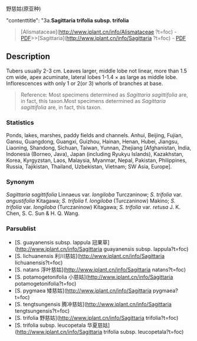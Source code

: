 野慈姑(原亚种)

 

  "contenttitle": "3a.**Sagittaria trifolia subsp. trifolia**

> [Alismataceae](http://www.iplant.cn/info/Alismataceae ?t=foc) - [PDF](http://iplant.cn/foc/pdf/Alismataceae.pdf)>>[Sagittaria](http://www.iplant.cn/info/Sagittaria ?t=foc) - [PDF](http://www.iplant.cn/foc/pdf/Sagittaria.pdf)

## Description

Tubers usually 2-3 cm. Leaves larger, middle lobe not linear, more than 1.5 cm wide, apex acuminate, lateral lobes 1-1.4 × as large as middle lobe. Inflorescences with only 1 or 2(or 3) whorls of branches at base.

> Reference: 
> Most specimens determined as *Sagittaria sagittifolia* are, in fact, this taxon.Most specimens determined as *Sagittaria sagittifolia* are, in fact, this taxon.

### Statistics
Ponds, lakes, marshes, paddy fields and channels. Anhui, Beijing, Fujian, Gansu, Guangdong, Guangxi, Guizhou, Hainan, Henan, Hubei, Jiangsu, Liaoning, Shandong, Sichuan, Taiwan, Yunnan, Zhejiang [Afghanistan, India, Indonesia (Borneo, Java), Japan (including Ryukyu Islands), Kazakhstan, Korea, Kyrgyzstan, Laos, Malaysia, Myanmar, Nepal, Pakistan, Philippines, Russia, Tajikistan, Thailand, Uzbekistan, Vietnam; SW Asia, Europe].

### Synonym
*Sagittaria sagittifolia* Linnaeus var. *longiloba* Turczaninow; *S. trifolia* var. *angustifolia* Kitagawa; *S. trifolia* f. *longiloba* (Turczaninow) Makino; *S. trifolia* var. *longiloba* (Turczaninow) Kitagawa; *S. trifolia* var. *retusa* J. K. Chen, S. C. Sun & H. Q. Wang.

### Parsublist

* [S.  guayanensis subsp. lappula  冠果草](http://www.iplant.cn/info/Sagittaria guayanensis subsp. lappula?t=foc)
* [S.  lichuanensis  利川慈姑](http://www.iplant.cn/info/Sagittaria lichuanensis?t=foc)
* [S.  natans  浮叶慈姑](http://www.iplant.cn/info/Sagittaria natans?t=foc)
* [S.  potamogetonifolia  小慈姑](http://www.iplant.cn/info/Sagittaria potamogetonifolia?t=foc)
* [S.  pygmaea  矮慈姑](http://www.iplant.cn/info/Sagittaria pygmaea?t=foc)
* [S.  tengtsungensis  腾冲慈姑](http://www.iplant.cn/info/Sagittaria tengtsungensis?t=foc)
* [S.  trifolia  野慈姑](http://www.iplant.cn/info/Sagittaria trifolia?t=foc)
* [S.  trifolia subsp. leucopetala  华夏慈姑](http://www.iplant.cn/info/Sagittaria trifolia subsp. leucopetala?t=foc)
